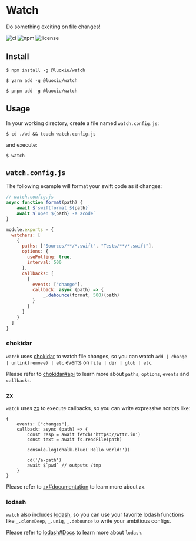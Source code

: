 # Watch

Do something exciting on file changes!

![ci](https://img.shields.io/github/workflow/status/luoxiu/watch/CI)
![npm](https://img.shields.io/npm/v/@luoxiu/watch)
![license](https://img.shields.io/github/license/luoxiu/watch)

## Install

```
$ npm install -g @luoxiu/watch

$ yarn add -g @luoxiu/watch

$ pnpm add -g @luoxiu/watch
```

## Usage

In your working directory, create a file named `watch.config.js`:

```
$ cd ./wd && touch watch.config.js
```

and execute:

```
$ watch
```

## `watch.config.js`

The following example will format your swift code as it changes:

```js
// watch.config.js
async function format(path) {
    await $`swiftformat ${path}`
    await $`open ${path} -a Xcode`
}

module.exports = {
  watchers: [
    {
      paths: ["Sources/**/*.swift", "Tests/**/*.swift"],
      options: {
        usePolling: true,
        interval: 500
      },
      callbacks: [
        {
          events: ["change"],
          callback: async (path) => {
              _.debounce(format, 500)(path)
          }
        }
      ]
    }
  ]
}
```

### chokidar

`watch` uses [chokidar](https://github.com/paulmillr/chokidar) to watch file changes, so you can watch `add | change | unlink(remove) | etc` events on `file | dir | glob | etc`. 

Please refer to [chokidar#api](https://github.com/paulmillr/chokidar#api) to learn more about `paths`, `options`, `events` and `callbacks`.

### zx

`watch` uses [zx](https://github.com/google/zx) to execute callbacks, so you can write expressive scripts like:

```
{
    events: ["changes"],
    callback: async (path) => {
        const resp = await fetch('https://wttr.in')
        const text = await fs.readFile(path)

        console.log(chalk.blue('Hello world!'))

        cd('/a-path')
        await $`pwd` // outputs /tmp
    }
}
```

Please refer to [zx#documentation](https://github.com/google/zx#documentation) to learn more about `zx`.

### lodash

`watch` also includes [lodash](https://lodash.com), so you can use your favorite lodash functions like `_.cloneDeep`, `_.uniq`, `_.debounce` to write your ambitious configs.

Please refer to [lodash#Docs](https://lodash.com/docs) to learn more about `lodash`.
